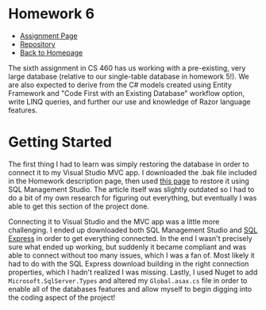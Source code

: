 # Homework 6
* [Assignment Page](http://www.wou.edu/~morses/classes/cs46x/assignments/HW6_1819.html)
* [Repository](https://github.com/jacewoods/CS460/tree/master/homework6)
* [Back to Homepage](https://jacewoods.github.io/)

The sixth assignment in CS 460 has us working with a pre-existing, very large database (relative to our single-table database in homework 5!). We are also expected to derive from the C# models created using Entity Framework and "Code First with an Existing Database" workflow option, write LINQ queries, and further our use and knowledge of Razor language features.

# Getting Started
The first thing I had to learn was simply restoring the database in order to connect it to my Visual Studio MVC app. I downloaded the .bak file included in the Homework description page, then used [this page](https://www.howtogeek.com/50354/restoring-a-sql-database-backup-using-sql-server-management-studio/) to restore it using SQL Management Studio. The article itself was slightly outdated so I had to do a bit of my own research for figuring out everything, but eventually I was able to get this section of the project done.

Connecting it to Visual Studio and the MVC app was a little more challenging. I ended up downloaded both SQL Management Studio and [SQL Express](https://www.microsoft.com/en-us/sql-server/sql-server-editions-express) in order to get everything connected. In the end I wasn't precisely sure what ended up working, but suddenly it became compliant and was able to connect without too many issues, which I was a fan of. Most likely it had to do with the SQL Express download building in the right connection properties, which I hadn't realized I was missing. Lastly, I used Nuget to add ```Microsoft.SqlServer.Types``` and altered my ```Global.asax.cs``` file in order to enable all of the databases features and allow myself to begin digging into the coding aspect of the project!

